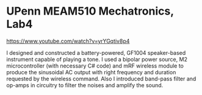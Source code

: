 # UPenn MEAM510 Mechatronics, Lab4

https://www.youtube.com/watch?v=yrYGqtiv8p4

I designed and constructed a battery-powered, GF1004 speaker-based instrument capable of playing a tone. I used a bipolar power source, M2 microcontroller (with necessary C# code) and mRF wireless module to produce the sinusoidal AC output with right frequency and duration requested by the wireless command. Also I introduced band-pass filter and op-amps in circuitry to filter the noises and amplify the sound.
